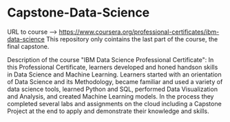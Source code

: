 # Capstone-Data-Science
URL to course --> https://www.coursera.org/professional-certificates/ibm-data-science
This repository only cointains the last part of the course, the final capstone.

Description of the course "IBM Data Science Professional Certificate":
In this Professional Certificate, learners developed and honed handson skills in Data Science and Machine Learning. 
Learners started with an orientation of Data Science and its Methodology, became familiar
and used a variety of data science tools, learned Python and SQL,
performed Data Visualization and Analysis, and created Machine
Learning models. In the process they completed several labs and
assignments on the cloud including a Capstone Project at the end to
apply and demonstrate their knowledge and skills.
